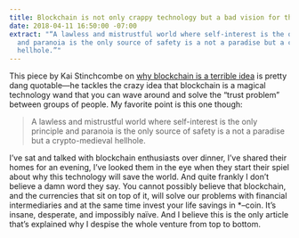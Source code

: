 ```yaml
---
title: Blockchain is not only crappy technology but a bad vision for the future
date: 2018-04-11 16:50:00 -07:00
extract: "“A lawless and mistrustful world where self-interest is the only principle
  and paranoia is the only source of safety is a not a paradise but a crypto-medieval
  hellhole.”"
---
```


This piece by Kai Stinchcombe on [why blockchain is a terrible idea](https://medium.com/@kaistinchcombe/decentralized-and-trustless-crypto-paradise-is-actually-a-medieval-hellhole-c1ca122efdec) is pretty dang quotable—he tackles the crazy idea that blockchain is a magical technology wand that you can wave around and solve the “trust problem” between groups of people. My favorite point is this one though:

> A lawless and mistrustful world where self-interest is the only principle and paranoia is the only source of safety is a not a paradise but a crypto-medieval hellhole.

I’ve sat and talked with blockchain enthusiasts over dinner, I’ve shared their homes for an evening, I’ve looked them in the eye when they start their spiel about why this technology will save the world. And quite frankly I don’t believe a damn word they say. You cannot possibly believe that blockchain, and the currencies that sit on top of it, will solve our problems with financial intermediaries and at the same time invest your life savings in *–coin. It’s insane, desperate, and impossibly naïve. And I believe this is the only article that’s explained why I despise the whole venture from top to bottom.